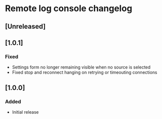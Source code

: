 <!-- Keep a Changelog guide -> https://keepachangelog.com -->

# Remote log console changelog

## [Unreleased]

## [1.0.1]
### Fixed
- Settings form no longer remaining visible when no source is selected
- Fixed stop and reconnect hanging on retrying or timeouting connections

## [1.0.0]
### Added
- Initial release
